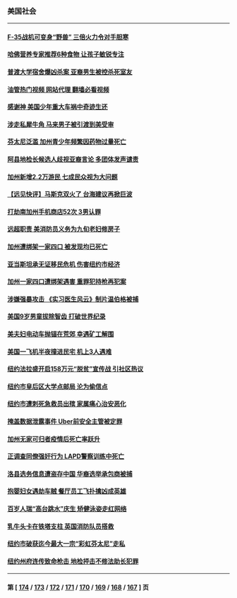### 美国社会
---
#### [F-35战机可变身“野兽” 三倍火力令对手胆寒](../../pages/ncid1078160/n13841499.md?10091645) 
#### [哈佛营养专家推荐6种食物 让孩子敏锐专注](../../pages/ncid1078160/n13841519.md?10091645) 
#### [普渡大学宿舍爆凶杀案 亚裔男生被控杀死室友](../../pages/ncid1078160/n13841571.md?10091645) 
#### [油管热门视频 网站代理 翻墙必看视频](http://209.222.30.114:81/youtube.html?10091645)
#### [感谢神 美国少年重大车祸中奇迹生还](../../pages/ncid1078160/n13841259.md?10091645) 
#### [涉走私犀牛角 马来男子被引渡到美受审](../../pages/ncid1078160/n13841209.md?10091645) 
#### [芬太尼泛滥 加州青少年频繁因药物过量死亡](../../pages/ncid1078160/n13841241.md?10091645) 
#### [阿县地检长候选人歧视亚裔言论 多团体发声谴责](../../pages/ncid1078160/n13841161.md?10091645) 
#### [加州新增2.2万游民 七成民众视为大问题](../../pages/ncid1078160/n13841160.md?10091645) 
#### [【远见快评】马斯克双火了 台海建议再掀巨波](../../pages/ncid1078160/n13841116.md?10091645) 
#### [打劫南加州手机商店52次 3男认罪](../../pages/ncid1078160/n13841110.md?10091645) 
#### [远超职责 美消防员义务为九旬老妇修房子](../../pages/ncid1078160/n13840679.md?10091645) 
#### [加州遭绑架一家四口 被发现均已死亡](../../pages/ncid1078160/n13840636.md?10091645) 
#### [亚当斯坦承无证移民危机 伤害纽约市经济](../../pages/ncid1078160/n13840545.md?10091645) 
#### [加州一家四口遭绑架遇害 重罪犯持枪再犯案](../../pages/ncid1078160/n13840474.md?10091645) 
#### [涉嫌强暴攻击 《实习医生风云》制片温伯格被捕](../../pages/ncid1078160/n13840389.md?10091645) 
#### [美国9岁男童拔除智齿 打破世界纪录](../../pages/ncid1078160/n13839883.md?10091645) 
#### [美夫妇电动车抛锚在荒郊 幸遇矿工解围](../../pages/ncid1078160/n13839866.md?10091645) 
#### [美国一飞机半夜撞进民宅 机上3人遇难](../../pages/ncid1078160/n13839782.md?10091645) 
#### [纽约法拉盛开启158万元“脱贫”宣传战 引社区热议](../../pages/ncid1078160/n13839803.md?10091645) 
#### [纽约市皇后区大学点邮局 沦为偷信点](../../pages/ncid1078160/n13839821.md?10091645) 
#### [纽约市遭刺死急救员出殡 家属痛心治安恶化](../../pages/ncid1078160/n13839796.md?10091645) 
#### [掩盖数据泄露事件 Uber前安全主管被定罪](../../pages/ncid1078160/n13839645.md?10091645) 
#### [加州无家可归者疫情后死亡率跃升](../../pages/ncid1078160/n13839716.md?10091645) 
#### [正调查同僚强奸行为 LAPD警察训练中死亡](../../pages/ncid1078160/n13839694.md?10091645) 
#### [洛县选务信息遭盗存中国 华裔选举承包商被捕](../../pages/ncid1078160/n13839681.md?10091645) 
#### [抱婴妇女遇劫车贼 餐厅员工飞扑擒凶成英雄](../../pages/ncid1078160/n13839131.md?10091645) 
#### [百岁人瑞“高台跳水”庆生 矫健泳姿走红网络](../../pages/ncid1078160/n13839253.md?10091645) 
#### [乳牛头卡在铁塔支柱 英国消防队员搭救](../../pages/ncid1078160/n13839356.md?10091645) 
#### [纽约市破获迄今最大一宗“彩虹芬太尼”走私](../../pages/ncid1078160/n13839142.md?10091645) 
#### [纽约州府连传致命枪击 地检抨击不修法助长犯罪](../../pages/ncid1078160/n13839148.md?10091645) 

---
#### 第 [ [174](./174.md?10091645) / [173](./173.md?10091645) / [172](./172.md?10091645) / [171](./171.md?10091645) / [170](./170.md?10091645) / [169](./169.md?10091645) / [168](./168.md?10091645) / [167](./167.md?10091645) ] 页
